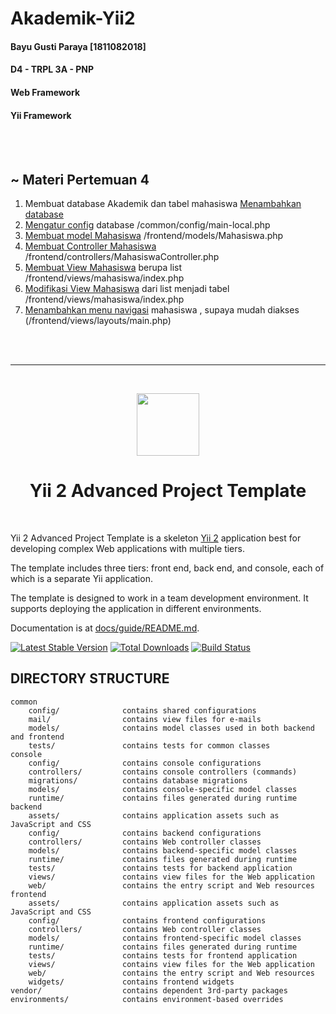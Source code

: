 # Akademik-Yii2
#### Bayu Gusti Paraya [1811082018]
#### D4 - TRPL 3A - PNP
#### Web Framework
#### Yii Framework
<br><br>
## ~ Materi Pertemuan 4 
1. Membuat database Akademik dan tabel mahasiswa [Menambahkan database](https://github.com/bayugustiparaya/Akademik-Yii2/commit/2be2a0c29db6def2b7a4a4055148ddb8d1fb79dd)
2. [Mengatur config](https://github.com/bayugustiparaya/Akademik-Yii2/commit/15d62b983906de5ece4364c63714b4e709d418cd) database /common/config/main-local.php 
3. [Membuat model Mahasiswa](https://github.com/bayugustiparaya/Akademik-Yii2/commit/a34ca0b276816667db4f20aac532233292c3b71e) /frontend/models/Mahasiswa.php
4. [Membuat Controller Mahasiswa](https://github.com/bayugustiparaya/Akademik-Yii2/commit/0a91332adafca8f861aacbb316d0afd3096afdea)  /frontend/controllers/MahasiswaController.php
5. [Membuat View Mahasiswa](https://github.com/bayugustiparaya/Akademik-Yii2/commit/da8e758c78771285e268ad7a18a1cd157ef84316) berupa list /frontend/views/mahasiswa/index.php
6. [Modifikasi View Mahasiswa](https://github.com/bayugustiparaya/Akademik-Yii2/commit/4aab12f29400501219be12baa879f7434d118e03)  dari list menjadi tabel /frontend/views/mahasiswa/index.php
7. [Menambahkan menu navigasi](https://github.com/bayugustiparaya/Akademik-Yii2/commit/2c5e3f8c84036864b2af461d1ec9812d2c8817cf) mahasiswa , supaya mudah diakses (/frontend/views/layouts/main.php)


<br><br><hr><br>
<p align="center">
    <a href="https://github.com/yiisoft" target="_blank">
        <img src="https://avatars0.githubusercontent.com/u/993323" height="100px">
    </a>
    <h1 align="center">Yii 2 Advanced Project Template</h1>
    <br>
</p>

Yii 2 Advanced Project Template is a skeleton [Yii 2](http://www.yiiframework.com/) application best for
developing complex Web applications with multiple tiers.

The template includes three tiers: front end, back end, and console, each of which
is a separate Yii application.

The template is designed to work in a team development environment. It supports
deploying the application in different environments.

Documentation is at [docs/guide/README.md](docs/guide/README.md).

[![Latest Stable Version](https://img.shields.io/packagist/v/yiisoft/yii2-app-advanced.svg)](https://packagist.org/packages/yiisoft/yii2-app-advanced)
[![Total Downloads](https://img.shields.io/packagist/dt/yiisoft/yii2-app-advanced.svg)](https://packagist.org/packages/yiisoft/yii2-app-advanced)
[![Build Status](https://travis-ci.com/yiisoft/yii2-app-advanced.svg?branch=master)](https://travis-ci.com/yiisoft/yii2-app-advanced)

DIRECTORY STRUCTURE
-------------------

```
common
    config/              contains shared configurations
    mail/                contains view files for e-mails
    models/              contains model classes used in both backend and frontend
    tests/               contains tests for common classes    
console
    config/              contains console configurations
    controllers/         contains console controllers (commands)
    migrations/          contains database migrations
    models/              contains console-specific model classes
    runtime/             contains files generated during runtime
backend
    assets/              contains application assets such as JavaScript and CSS
    config/              contains backend configurations
    controllers/         contains Web controller classes
    models/              contains backend-specific model classes
    runtime/             contains files generated during runtime
    tests/               contains tests for backend application    
    views/               contains view files for the Web application
    web/                 contains the entry script and Web resources
frontend
    assets/              contains application assets such as JavaScript and CSS
    config/              contains frontend configurations
    controllers/         contains Web controller classes
    models/              contains frontend-specific model classes
    runtime/             contains files generated during runtime
    tests/               contains tests for frontend application
    views/               contains view files for the Web application
    web/                 contains the entry script and Web resources
    widgets/             contains frontend widgets
vendor/                  contains dependent 3rd-party packages
environments/            contains environment-based overrides
```

